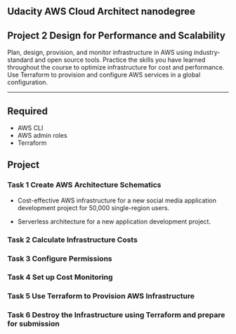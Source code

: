 ## Udacity AWS Cloud Architect nanodegree

## Project 2  Design for Performance and Scalability


Plan, design, provision, and monitor infrastructure in AWS using industry-standard and open source tools. Practice the skills you have learned throughout the course to optimize infrastructure for cost and performance. Use Terraform to provision and configure AWS services in a global configuration.

---

## Required 

- AWS CLI
- AWS admin roles
- Terraform



## Project  

### Task 1 Create AWS Architecture Schematics 

- Cost-effective AWS infrastructure for a new social media application development project for 50,000 single-region users.

- Serverless architecture for a new application development project. 

### Task 2 Calculate Infrastructure Costs

### Task 3 Configure Permissions

### Task 4 Set up Cost Monitoring

### Task 5 Use Terraform to Provision AWS Infrastructure

### Task 6 Destroy the Infrastructure using Terraform and prepare for submission
